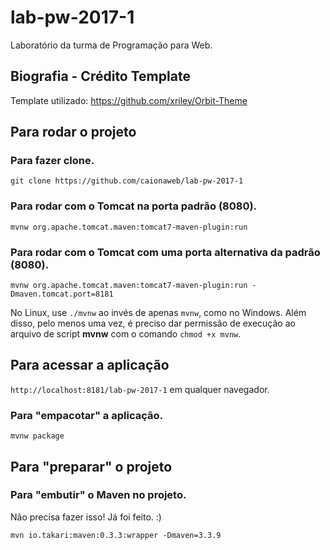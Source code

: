 # lab-pw-2017-1

Laboratório da turma de Programação para Web.

## Biografia - Crédito Template 

Template utilizado: https://github.com/xriley/Orbit-Theme

## Para rodar o projeto

### Para fazer clone.

`git clone https://github.com/caionaweb/lab-pw-2017-1`

### Para rodar com o Tomcat na porta padrão (8080).

`mvnw org.apache.tomcat.maven:tomcat7-maven-plugin:run`

### Para rodar com o Tomcat com uma porta alternativa da padrão (8080).

`mvnw org.apache.tomcat.maven:tomcat7-maven-plugin:run -Dmaven.tomcat.port=8181`

No Linux, use `./mvnw` ao invés de apenas `mvnw`, como no Windows. Além disso, pelo menos uma vez, é preciso dar permissão de execução ao arquivo de script **mvnw** com o comando `chmod +x mvnw`.

## Para acessar a aplicação

`http://localhost:8181/lab-pw-2017-1` em qualquer navegador.

### Para "empacotar" a aplicação.

`mvnw package`

## Para "preparar" o projeto

### Para "embutir" o Maven no projeto.

Não precisa fazer isso! Já foi feito. :)

`mvn io.takari:maven:0.3.3:wrapper -Dmaven=3.3.9`